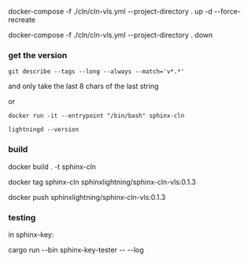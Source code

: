 
docker-compose -f ./cln/cln-vls.yml --project-directory . up -d --force-recreate

docker-compose -f ./cln/cln-vls.yml --project-directory . down

### get the version 

`git describe --tags --long --always --match='v*.*'`

and only take the last 8 chars of the last string

or 

`docker run -it --entrypoint "/bin/bash" sphinx-cln`

`lightningd --version`

### build

docker build . -t sphinx-cln

docker tag sphinx-cln sphinxlightning/sphinx-cln-vls:0.1.3

docker push sphinxlightning/sphinx-cln-vls:0.1.3

### testing

in sphinx-key:

cargo run --bin sphinx-key-tester -- --log